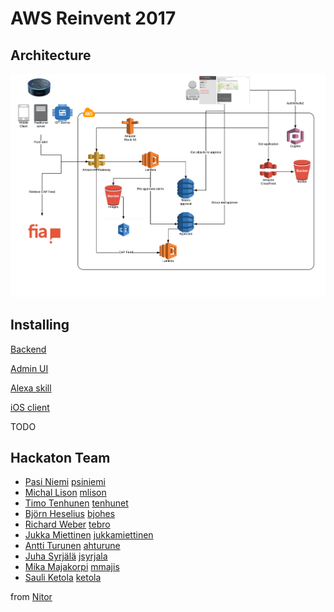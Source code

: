 # AWS Reinvent 2017


## Architecture

![Architecture diagram](architecture.png)

## Installing

[Backend](serverless/README.md)

[Admin UI](admin-ui/README.md)

[Alexa skill](alexa-skill-lambda/README.md)

[iOS client](ios/FiaAlerts/README.md)

TODO

## Hackaton Team

- [Pasi Niemi](https://www.linkedin.com/in/psiniemi/)  [psiniemi](https://github.com/psiniemi)
- [Michal Lison](https://www.linkedin.com/in/michallison/) [mlison](https://github.com/mlison)
- [Timo Tenhunen](https://www.linkedin.com/in/timotenhunen/) [tenhunet](https://github.com/tenhunet)
- [Björn Heselius](https://www.linkedin.com/in/bjohes/) [bjohes](https://github.com/bjohes)
- [Richard Weber](https://www.linkedin.com/in/richard-weber-880a1a69/) [tebro](https://github.com/tebro)
- [Jukka Miettinen](https://www.linkedin.com/in/jukkamiettinen/) [jukkamiettinen](https://github.com/jukkamiettinen)
- [Antti Turunen](https://www.linkedin.com/in/antti-turunen-24bb861/) [ahturune](https://github.com/ahturune)
- [Juha Syrjälä](https://www.linkedin.com/in/jsyrjala/) [jsyrjala](https://github.com/jsyrjala)
- [Mika Majakorpi](https://www.linkedin.com/in/majakorpi/) [mmajis](https://github.com/mmajis)
- [Sauli Ketola](https://www.linkedin.com/in/sauliketola/) [ketola](https://github.com/ketola)

from [Nitor](https://www.nitor.com)
